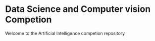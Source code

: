 # Data Science and Computer vision Competion
Welcome to the Artificial Intelligence competion repository
